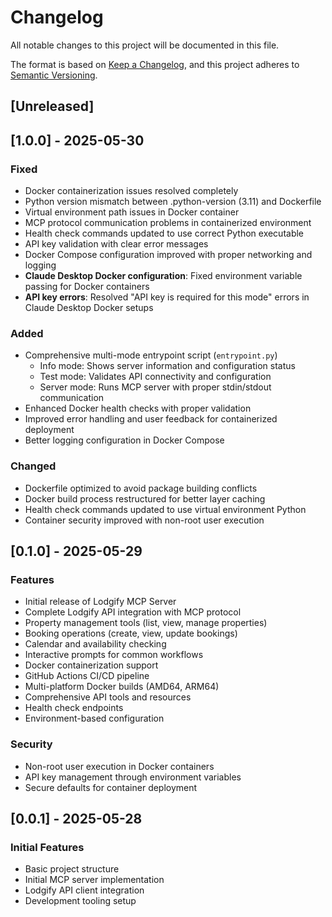 # Changelog

All notable changes to this project will be documented in this file.

The format is based on [Keep a Changelog](https://keepachangelog.com/en/1.0.0/),
and this project adheres to [Semantic Versioning](https://semver.org/spec/v2.0.0.html).

## [Unreleased]

## [1.0.0] - 2025-05-30

### Fixed

- Docker containerization issues resolved completely
- Python version mismatch between .python-version (3.11) and Dockerfile
- Virtual environment path issues in Docker container
- MCP protocol communication problems in containerized environment
- Health check commands updated to use correct Python executable
- API key validation with clear error messages
- Docker Compose configuration improved with proper networking and logging
- **Claude Desktop Docker configuration**: Fixed environment variable passing for Docker containers
- **API key errors**: Resolved "API key is required for this mode" errors in Claude Desktop Docker setups

### Added

- Comprehensive multi-mode entrypoint script (`entrypoint.py`)
  - Info mode: Shows server information and configuration status
  - Test mode: Validates API connectivity and configuration
  - Server mode: Runs MCP server with proper stdin/stdout communication
- Enhanced Docker health checks with proper validation
- Improved error handling and user feedback for containerized deployment
- Better logging configuration in Docker Compose

### Changed

- Dockerfile optimized to avoid package building conflicts
- Docker build process restructured for better layer caching
- Health check commands updated to use virtual environment Python
- Container security improved with non-root user execution

## [0.1.0] - 2025-05-29

### Features

- Initial release of Lodgify MCP Server
- Complete Lodgify API integration with MCP protocol
- Property management tools (list, view, manage properties)
- Booking operations (create, view, update bookings)
- Calendar and availability checking
- Interactive prompts for common workflows
- Docker containerization support
- GitHub Actions CI/CD pipeline
- Multi-platform Docker builds (AMD64, ARM64)
- Comprehensive API tools and resources
- Health check endpoints
- Environment-based configuration

### Security

- Non-root user execution in Docker containers
- API key management through environment variables
- Secure defaults for container deployment

## [0.0.1] - 2025-05-28

### Initial Features

- Basic project structure
- Initial MCP server implementation
- Lodgify API client integration
- Development tooling setup
